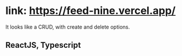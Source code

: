 # link: https://feed-nine.vercel.app/

It looks like a CRUD, with create and delete options.

## ReactJS, Typescript

